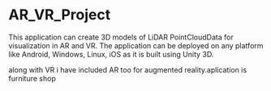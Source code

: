 # AR_VR_Project

This application can create 3D models of LiDAR PointCloudData for visualization in AR and VR.
The application can be deployed on any platform like Android, Windows, Linux, iOS as it is built using Unity 3D.

along with VR i have included AR too for 
augmented reality.aplication is furniture shop
